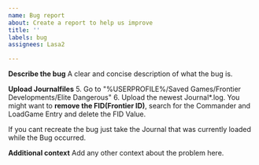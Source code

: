 ```yaml
---
name: Bug report
about: Create a report to help us improve
title: ''
labels: bug
assignees: Lasa2

---
```


**Describe the bug**
A clear and concise description of what the bug is.

**Upload Journalfiles**
5. Go to "%USERPROFILE%/Saved Games/Frontier Developments/Elite Dangerous"
6. Upload the newest Journal*.log. You might want to **remove the FID(Frontier ID)**, search for the Commander and LoadGame Entry and delete the FID Value.

If you cant recreate the bug just take the Journal that was currently loaded while the Bug occurred.

**Additional context**
Add any other context about the problem here.
